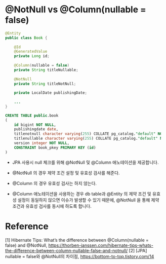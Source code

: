 # @NotNull vs @Column(nullable = false)

``` java
@Entity
public class Book {
 
    @Id
    @GeneratedValue
    private Long id;
 
    @Column(nullable = false)
    private String titleNullable;
 
    @NotNull
    private String titleNotNull;
 
    private LocalDate publishingDate;
     
    ... 
}
```

``` sql
CREATE TABLE public.book
(
    id bigint NOT NULL,
    publishingdate date,
    titlenotnull character varying(255) COLLATE pg_catalog."default" NOT NULL,
    titlenullable character varying(255) COLLATE pg_catalog."default" NOT NULL,
    version integer NOT NULL,
    CONSTRAINT book_pkey PRIMARY KEY (id)
)
```

- JPA 사용시 null 체크를 위해 @NotNull 및 @Column 애노테이션을 제공합니다.

- @NotNull 의 경우 제약 조건 설정 및 유효성 검사를 해준다.
- @Column 의 경우 유효성 검사는 하지 않는다.

- @Column 애노테이션을 사용하는 경우 db table과 @Entity 의 제약 조건 및 유효성 설정이 동일하지 않으면 이슈가 발생할 수 있기 때문에, @NotNull 을 통해 제약 조건과 유효성 검사를 동시에 하도록 합니다.

# Reference
[1] Hibernate Tips: What’s the difference between @Column(nullable = false) and @NotNull, https://thorben-janssen.com/hibernate-tips-whats-the-difference-between-column-nullable-false-and-notnull/
[2] [JPA] nullable = false와 @NotNull의 차이점, https://bottom-to-top.tistory.com/14